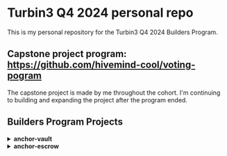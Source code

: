 # Turbin3 Q4 2024 personal repo

This is my personal repository for the Turbin3 Q4 2024 Builders Program.

## Capstone project program: https://github.com/hivemind-cool/voting-pogram

The capstone project is made by me throughout the cohort. I'm continuing 
to building and expanding the project after the program ended.

## Builders Program Projects

<details>
  <summary><b>anchor-vault</b></summary>
  
  Vault Solana program using Anchor for depositing and withdrawing SOL into a secure vault. 
  Check out the project [here](./anchor-vault/)
</details>

<details>
  <summary><b>anchor-escrow</b></summary>
  
  Escrow Solana program using Anchor for creating and managing escrow accounts.
  Check out the project [here](./anchor-escrow/)
</details>
